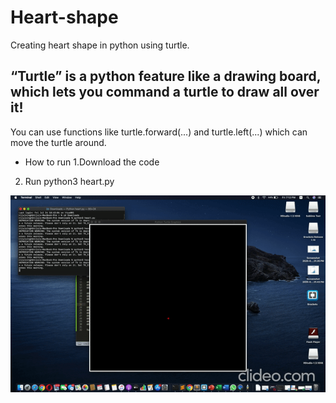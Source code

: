 # Heart-shape
Creating heart shape in python using turtle.

## “Turtle” is a python feature like a drawing board, which lets you command a turtle to draw all over it!

You can use functions like turtle.forward(...) and turtle.left(...) which can move the turtle around.
- How to run 
1.Download the code
2. Run python3 heart.py

![](ezgif.com-video-to-gif.gif)
